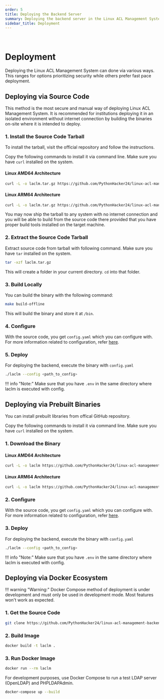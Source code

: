 ```yaml
---
order: 5
title: Deploying the Backend Server
summary: Deploying the backend server in the Linux ACL Management System 
sidebar_title: Deployment 
---
```


<br>

# Deployment

Deploying the Linux ACL Management System can done via various ways. This ranges for options prioritizing security while others prefer fast pace deployment.

## Deploying via Source Code

This method is the most secure and manual way of deploying Linux ACL Management System. It is recommended for institutions deploying it in an isolated environment without internet connection by building the binaries on-site where it is intended to deploy.

### 1. Install the Source Code Tarball

To install the tarball, visit the official repository and follow the instructions.

Copy the following commands to install it via command line. Make sure you have `curl` installed on the system.

#### Linux AMD64 Architecture

```bash
curl -L -o laclm.tar.gz https://github.com/PythonHacker24/linux-acl-management-backend/raw/refs/heads/development-v1/build/laclm-linux-amd64-source.tar.gz
```

#### Linux ARM64 Architecture

```bash
curl -L -o laclm.tar.gz https://github.com/PythonHacker24/linux-acl-management-backend/raw/refs/heads/development-v1/build/laclm-linux-arm64-source.tar.gz
```

You may now ship the tarball to any system with no internet connection and you will be able to build from the source code there provided that you have proper build tools installed on the target machine.

### 2. Extract the Source Code Tarball

Extract source code from tarball with following command. Make sure you have `tar` installed on the system.

```bash
tar -xzf laclm.tar.gz
```

This will create a folder in your current directory. `cd` into that folder.

### 3. Build Locally

You can build the binary with the following command:

```bash
make build-offline
```

This will build the binary and store it at `/bin`.

### 4. Configure

With the source code, you get `config.yaml` which you can configure with. For more information related to configuration, refer [here]().

### 5. Deploy

For deploying the backend, execute the binary with `config.yaml`

```bash
./laclm --config <path_to_config>
```

!!! info "Note:"
    Make sure that you have `.env` in the same directory where laclm is executed with config.

## Deploying via Prebuilt Binaries

You can install prebuilt libraries from offical GitHub repository. 

Copy the following commands to install it via command line. Make sure you have `curl` installed on the system.

### 1. Download the Binary

#### Linux AMD64 Architecture

```bash
curl -L -o laclm https://github.com/PythonHacker24/linux-acl-management-backend/raw/refs/heads/development-v1/bin/laclm-linux-amd64
```

#### Linux ARM64 Architecture

```bash
curl -L -o laclm https://github.com/PythonHacker24/linux-acl-management-backend/raw/refs/heads/development-v1/bin/laclm-linux-amd64
```

### 2. Configure

With the source code, you get `config.yaml` which you can configure with. For more information related to configuration, refer [here]().

### 3. Deploy

For deploying the backend, execute the binary with `config.yaml`

```bash
./laclm --config <path_to_config>
```

!!! info "Note:"
    Make sure that you have `.env` in the same directory where laclm is executed with config.

## Deploying via Docker Ecosystem

!!! warning "Warning:"
    Docker Compose method of deployment is under development and must only be used in development mode. Most features won't work as expected.

### 1. Get the Source Code

```bash
git clone https://github.com/PythonHacker24/linux-acl-management-backend
```

### 2. Build Image

```bash
docker build -t laclm .
```

### 3. Run Docker Image

```bash
docker run --rm laclm
```

For development purposes, use Docker Compose to run a test LDAP server (OpenLDAP) and PHPLDAPAdmin.

```bash
docker-compose up --build
```
